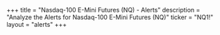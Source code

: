 +++
title = "Nasdaq-100 E-Mini Futures (NQ) - Alerts"
description = "Analyze the Alerts for Nasdaq-100 E-Mini Futures (NQ)"
ticker = "NQ1!"
layout = "alerts"
+++

